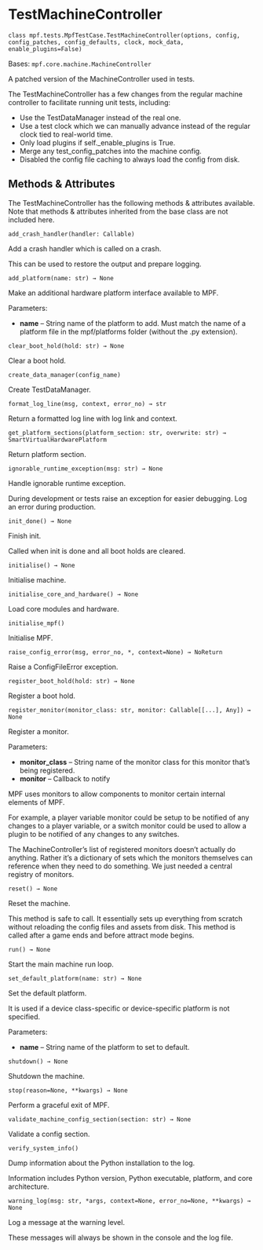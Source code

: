 
# TestMachineController

`class mpf.tests.MpfTestCase.TestMachineController(options, config, config_patches, config_defaults, clock, mock_data, enable_plugins=False)`

Bases: `mpf.core.machine.MachineController`

A patched version of the MachineController used in tests.

The TestMachineController has a few changes from the regular machine controller to facilitate running unit tests, including:

* Use the TestDataManager instead of the real one.
* Use a test clock which we can manually advance instead of the regular clock tied to real-world time.
* Only load plugins if self._enable_plugins is True.
* Merge any test_config_patches into the machine config.
* Disabled the config file caching to always load the config from disk.

## Methods & Attributes

The TestMachineController has the following methods & attributes available. Note that methods & attributes inherited from the base class are not included here.

`add_crash_handler(handler: Callable)`

Add a crash handler which is called on a crash.

This can be used to restore the output and prepare logging.

`add_platform(name: str) → None`

Make an additional hardware platform interface available to MPF.

Parameters:

* **name** – String name of the platform to add. Must match the name of a platform file in the mpf/platforms folder (without the .py extension).

`clear_boot_hold(hold: str) → None`

Clear a boot hold.

`create_data_manager(config_name)`

Create TestDataManager.

`format_log_line(msg, context, error_no) → str`

Return a formatted log line with log link and context.

`get_platform_sections(platform_section: str, overwrite: str) → SmartVirtualHardwarePlatform`

Return platform section.

`ignorable_runtime_exception(msg: str) → None`

Handle ignorable runtime exception.

During development or tests raise an exception for easier debugging. Log an error during production.

`init_done() → None`

Finish init.

Called when init is done and all boot holds are cleared.

`initialise() → None`

Initialise machine.

`initialise_core_and_hardware() → None`

Load core modules and hardware.

`initialise_mpf()`

Initialise MPF.

`raise_config_error(msg, error_no, *, context=None) → NoReturn`

Raise a ConfigFileError exception.

`register_boot_hold(hold: str) → None`

Register a boot hold.

`register_monitor(monitor_class: str, monitor: Callable[[...], Any]) → None`

Register a monitor.

Parameters:

* **monitor_class** – String name of the monitor class for this monitor that’s being registered.
* **monitor** – Callback to notify

MPF uses monitors to allow components to monitor certain internal elements of MPF.

For example, a player variable monitor could be setup to be notified of any changes to a player variable, or a switch monitor could be used to allow a plugin to be notified of any changes to any switches.

The MachineController’s list of registered monitors doesn’t actually do anything. Rather it’s a dictionary of sets which the monitors themselves can reference when they need to do something. We just needed a central registry of monitors.

`reset() → None`

Reset the machine.

This method is safe to call. It essentially sets up everything from scratch without reloading the config files and assets from disk. This method is called after a game ends and before attract mode begins.

`run() → None`

Start the main machine run loop.

`set_default_platform(name: str) → None`

Set the default platform.

It is used if a device class-specific or device-specific platform is not specified.

Parameters:

* **name** – String name of the platform to set to default.

`shutdown() → None`

Shutdown the machine.

`stop(reason=None, **kwargs) → None`

Perform a graceful exit of MPF.

`validate_machine_config_section(section: str) → None`

Validate a config section.

`verify_system_info()`

Dump information about the Python installation to the log.

Information includes Python version, Python executable, platform, and core architecture.

`warning_log(msg: str, *args, context=None, error_no=None, **kwargs) → None`

Log a message at the warning level.

These messages will always be shown in the console and the log file.

